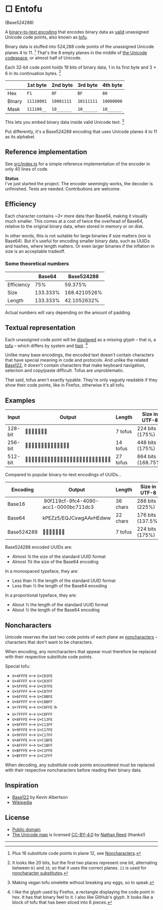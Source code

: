 # □ Entofu

(Base524288)

A [binary-to-text encoding](https://en.wikipedia.org/wiki/Binary-to-text_encoding) that encodes binary data as [valid](https://www.unicode.org/faq/basic_q.html#12) unassigned Unicode code points, also known as [tofu](https://en.wiktionary.org/wiki/tofu#English:_undisplayable_character).

Binary data is stuffed into 524,288 code points of the unassigned Unicode planes 4 to 11. [^1] That's the 8 empty planes in the middle of [the Unicode codespace](/assets/unicode-map.png), or almost half of Unicode.

Each 32-bit code point holds 19 bits of binary data, 1 in its first byte and 3 × 6 in its continuation bytes. [^2]

|        | 1st byte   | 2nd byte   | 3rd byte   | 4th byte   |
| ------ | ---------- | ---------- | ---------- | ---------- |
| Hex    | `F1`       | `8F`       | `BF`       | `80`       |
| Binary | `11110001` | `10001111` | `10111111` | `10000000` |
| Mask   | `111100__` | `10______` | `10______` | `10______` |

This lets you embed binary data inside valid Unicode text. [^3]

Put differently, it's a Base524288 encoding that uses Unicode planes 4 to 11 as its alphabet.

## Reference implementation

See [src/index.ts](./src/index.ts) for a simple reference implementation of the encoder in only 40 lines of code.

**Status**\
I've just started the project. The encoder seemingly works, the decoder is unfinished. Tests are needed. Contributions are welcome.


## Efficiency

Each character contains _~3×_ more data than Base64, making it visually much smaller. This comes at a cost of twice the overhead of Base64, relative to the original binary data, when stored in memory or on disk.

In other words, this is not suitable for large binaries if size matters (nor is Base64). But it's useful for encoding smaller binary data, such as UUIDs and hashes, where length matters. Or even larger binaries if the inflation in size is an acceptable tradeoff.

### Some theoretical numbers

|             | Base64   | Base524288   |
| ----------- | -------- | ------------ |
| Efficiency  | 75%      | 59.375%      |
| Size        | 133.333% | 168.4210526% |
| Length      | 133.333% | 42.1052632%  |

Actual numbers will vary depending on the amount of padding.


## Textual representation

Each unassigned code point will be [displayed](https://www.unicode.org/faq/unsup_char.html) as a _missing glyph_ – that is, a [tofu](https://en.wiktionary.org/wiki/tofu#English:_undisplayable_character) – which differs by system and [font](https://learn.microsoft.com/en-us/typography/opentype/spec/recom#glyph-0-the-notdef-glyph). [^4]

Unlike many base encodings, the encoded text doesn't contain characters that have special meaning in code and protocols. And unlike the related [Base122](#inspiration), it doesn't contain characters that make keyboard navigation, selection and copy/paste difficult. Tofus are unproblematic.

That said, tofus aren't exactly typable. They're only vaguely readable if they show their code points, like in Firefox, otherwise it's all tofu.

## Examples

| Input   | Output                      | Length   | Size in UTF-8      |
| ------- | --------------------------- | -------- | ------------------ |
| 128-bit | 򂓧򒳫񴮕񯐨򼶘񅼍򈦠                     | 7 tofus  | 224 bits (175%)    |
| 256-bit | 򏘲񭯸򡋒񅉚񈭼򛬚񛊌򡡴񛕱򥕩򯿖򞞨񂔜򰠀              | 14 tofus | 448 bits (175%)    |
| 512-bit | 򱞂򶭼񰈶򫺬򞗅򧤝򵿕򊓱񎳱񭾡񁿄򮚗񳶂򞥵񰈣񼸇򱟆򐗑񍰒򠂸򵣬񆢱񙂙񇍁񙧠񥬷񫛞 | 27 tofus | 864 bits (168.75%) |

Compared to popular binary-to-text encodings of UUIDs…

| Encoding     | Output                               | Length   | Size in UTF-8     |
| ------------ | ------------------------------------ | -------- | ----------------- |
| Base16       | 90f119cf-9fc4-4090-acc1-0000bc711dc3 | 36 chars | 288 bits (225%)   |
| Base64       | kPEZz5/EQJCswgAAvHEdww               | 22 chars | 176 bits (137.5%) |
| Base524288   | 򩦠򄢧򮨲񞌶񒧼񳓜񶄠                              | 7 tofus  | 224 bits (175%)   |

Base524288 encoded UUIDs are:
- Almost _¾_ the size of the standard UUID format
- Almost _1¼_ the size of the Base64 encoding

In a monospaced typeface, they are:
- Less than _⅕_ the length of the standard UUID format
- Less than _⅓_ the length of the Base64 encoding

In a proportional typeface, they are:
- About _⅓_ the length of the standard UUID format
- About _½_ the length of the Base64 encoding


## Noncharacters

Unicode reserves the last two code points of each plane as [noncharacters](https://www.unicode.org/faq/private_use.html#noncharacters) – characters that don't want to be characters.

When encoding, any noncharacters that appear must therefore be replaced with their respective substitute code points.

Special tofu:
- `U+4FFFE` ⟷ `U+C03FE`
- `U+4FFFF` ⟷ `U+C03FF`
- `U+5FFFE` ⟷ `U+C07FE`
- `U+5FFFF` ⟷ `U+C07FF`
- `U+6FFFE` ⟷ `U+C0BFE`
- `U+6FFFF` ⟷ `U+C0BFF`
- `U+7FFFE` ⟷ `U+C0FFE` ☕️
- `U+7FFFF` ⟷ `U+C0FFF`
- `U+8FFFE` ⟷ `U+C13FE`
- `U+8FFFF` ⟷ `U+C13FF`
- `U+9FFFE` ⟷ `U+C17FE`
- `U+9FFFF` ⟷ `U+C17FF`
- `U+AFFFE` ⟷ `U+C1BFE`
- `U+AFFFF` ⟷ `U+C1BFF`
- `U+BFFFE` ⟷ `U+C1FFE`
- `U+BFFFF` ⟷ `U+C1FFF`

When decoding, any substitute code points encountered must be replaced with their respective noncharacters before reading their binary data.


## Inspiration

- [Base122](https://blog.kevinalbs.com/base122) by Kevin Albertson
- [Wikipedia](https://en.wikipedia.org/wiki/Base64#Applications_not_compatible_with_RFC_4648_Base64)

## License

- [Public domain](/LICENSE.md)
- [The Unicode map](/assets/unicode-map.png) is licensed [CC-BY-4.0](https://creativecommons.org/licenses/by/4.0/) by [Nathan Reed](https://www.reedbeta.com/blog/programmers-intro-to-unicode/) (thanks!)

---

[^1]: Plus 16 substitute code points in plane 12, see [Noncharacters](#noncharacters).
[^2]: It looks like 20 bits, but the first two places represent one bit, alternating between `01` and `10`, so that it uses the correct planes. `11` is used for [noncharacter substitutes](#noncharacters).
[^3]: Making vegan tofu omelette without breaking any eggs, so to speak.
[^4]: I like the glyph used by Firefox, a rectangle displaying the code point in hex. It has that binary feel to it. I also like GitHub's glyph. It looks like a block of tofu that has been sliced into 6 pieces.

